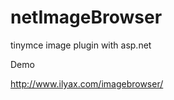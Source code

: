 netImageBrowser
===============

tinymce image plugin with asp.net 

Demo

http://www.ilyax.com/imagebrowser/
